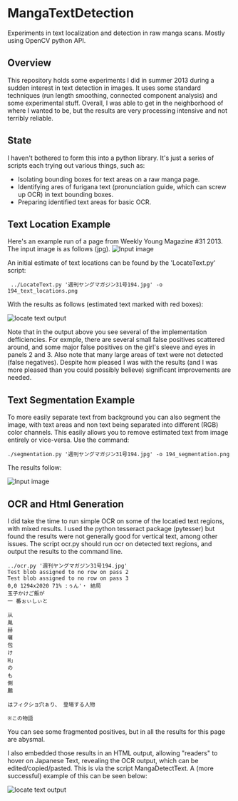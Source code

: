 MangaTextDetection
==================

Experiments in text localization and detection in raw manga scans. Mostly using OpenCV python API.


Overview
--------
This repository holds some experiments I did in summer 2013 during a sudden interest in text detection in images. It uses some standard techniques (run length smoothing, connected component analysis) and some experimental stuff. Overall, I was able to get in the neighborhood of where I wanted to be, but the results are very processing intensive and not terribly reliable.

State
-----
I haven't bothered to form this into a python library. It's just a series of scripts each trying out various things, such as:
* Isolating bounding boxes for text areas on a raw manga page.
* Identifying ares of furigana text (pronunciation guide, which can screw up OCR) in text bounding boxes.
* Preparing identified text areas for basic OCR.


Text Location Example
---------------------
Here's an example run of a page from Weekly Young Magazine #31 2013. The input image is as follows (jpg).
![Input image](https://github.com/johnoneil/MangaTextDetection/blob/master/test/194.jpg?raw=true)

An initial estimate of text locations can be found by the 'LocateText.py' script:

```
 ../LocateText.py '週刊ヤングマガジン31号194.jpg' -o 194_text_locations.png
```

With the results as follows (estimated text marked with red boxes):

![locate text output](https://github.com/johnoneil/MangaTextDetection/blob/master/test/194_text_locations_thumb.png?raw=true)

Note that in the output above you see several of the implementation defficiencies. For exmple, there are several small false positives scattered around, and some major false positives on the girl's sleeve and eyes in panels 2 and 3.
Also note that many large areas of text were not detected (false negatives). Despite how pleased I was with the results (and I was more pleased than you could possibly believe) significant improvements are needed.

Text Segmentation Example
-------------------------
To more easily separate text from background you can also segment the image, with text areas and non text being separated into different (RGB) color channels. This easily allows you to remove estimated text from image entirely or vice-versa.
Use the command:
```
./segmentation.py '週刊ヤングマガジン31号194.jpg' -o 194_segmentation.png
```
The results follow:

![Input image](https://github.com/johnoneil/MangaTextDetection/blob/master/test/194_segmentation_thumb.png?raw=true)

OCR and Html Generation
-----------------------
I did take the time to run simple OCR on some of the locatied text regions, with mixed results. I used the python tesseract package (pytesser) but found the results were not generally good for vertical text, among other issues.
The script ocr.py should run ocr on detected text regions, and output the results to the command line.
```
../ocr.py '週刊ヤングマガジン31号194.jpg'
Test blob assigned to no row on pass 2
Test blob assigned to no row on pass 3
0,0 1294x2020 71% :ぅん'・ 結局
玉子かけご飯が
一 番ぉぃしぃと

从
胤
赫
囃
包
け
H」
の
も
側
鵬

はフィクショ穴ぁり、 登場する人物

※この物語

```
You can see some fragmented positives, but in all the results for this page are abysmal.

I also embedded those results in an HTML output, allowing "readers" to hover on Japanese Text, revealing the OCR output, which can be edited/copied/pasted. This is via the script MangaDetectText. A (more successful) example of this can be seen below:

![locate text output](https://github.com/johnoneil/MangaTextDetection/blob/master/test/example.png?raw=true)


